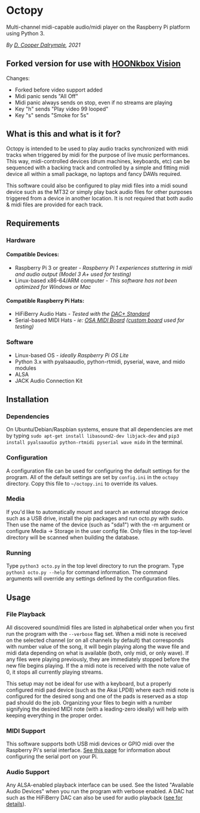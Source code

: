 # Octopy

Multi-channel midi-capable audio/midi player on the Raspberry Pi platform using Python 3.

_By [D. Cooper Dalrymple](https://dcdalrymple.com/), 2021_

## Forked version for use with [HOONkbox Vision](https://github.com/neufena/hoonkboxvision)

Changes:

* Forked before video support added
* Midi panic sends "All Off"
* Midi panic always sends on stop, even if no streams are playing
* Key "h" sends "Play video 99 looped"
* Key "s" sends "Smoke for 5s"

## What is this and what is it for?

Octopy is intended to be used to play audio tracks synchronized with midi tracks when triggered by midi for the purpose of live music performances. This way, midi-controlled devices (drum machines, keyboards, etc) can be sequenced with a backing track and controlled by a simple and fitting midi device all within a small package, no laptops and fancy DAWs required.

This software could also be configured to play midi files into a midi sound device such as the MT32 or simply play back audio files for other purposes triggered from a device in another location. It is not required that both audio & midi files are provided for each track.

## Requirements

### Hardware

#### Compatible Devices:

* Raspberry Pi 3 or greater _- Raspberry Pi 1 experiences stuttering in midi and audio output (Model 3 A+ used for testing)_
* Linux-based x86-64/ARM computer _- This software has not been optimized for Windows or Mac_

#### Compatible Raspberry Pi Hats:

* HiFiBerry Audio Hats _- Tested with the [DAC+ Standard](https://www.hifiberry.com/shop/boards/hifiberry-dacplus-rca-version/)_
* Serial-based MIDI Hats _- ie: [OSA MIDI Board](https://www.osaelectronics.com/product/midi-board-for-raspberry-pi/) ([custom board](https://www.smbaker.com/raspberry-pi-midi-hat-building-a-raspberry-pi-midi-jukebox) used for testing)_

### Software

* Linux-based OS _- ideally Raspberry Pi OS Lite_
* Python 3.x with pyalsaaudio, python-rtmidi, pyserial, wave, and mido modules
* ALSA
* JACK Audio Connection Kit

## Installation

### Dependencies

On Ubuntu/Debian/Raspbian systems, ensure that all dependencies are met by typing `sudo apt-get install libasound2-dev libjack-dev` and `pip3 install pyalsaaudio python-rtmidi pyserial wave mido` in the terminal.

### Configuration

A configuration file can be used for configuring the default settings for the program. All of the default settings are set by `config.ini` in the `octopy` directory. Copy this file to `~/octopy.ini` to override its values.

### Media

If you'd like to automatically mount and search an external storage device such as a USB drive, install the pip packages and run octo.py with sudo. Then use the name of the device (such as "sda1") with the -m argument or configure Media -> Storage in the user config file. Only files in the top-level directory will be scanned when building the database.

### Running

Type `python3 octo.py` in the top level directory to run the program. Type `python3 octo.py --help` for command information. The command arguments will override any settings defined by the configuration files.

## Usage

### File Playback

All discovered sound/midi files are listed in alphabetical order when you first run the program with the `--verbose` flag set. When a midi note is received on the selected channel (or on all channels by default) that corresponds with number value of the song, it will begin playing along the wave file and midi data depending on what is available (both, only midi, or only wave). If any files were playing previously, they are immediately stopped before the new file begins playing. If the a midi note is received with the note value of 0, it stops all currently playing streams.

This setup may not be ideal for use with a keyboard, but a properly configured midi pad device (such as the Akai LPD8) where each midi note is configured for the desired song and one of the pads is reserved as a stop pad should do the job. Organizing your files to begin with a number signifying the desired MIDI note (with a leading-zero ideally) will help with keeping everything in the proper order.

### MIDI Support

This software supports both USB midi devices or GPIO midi over the Raspberry Pi's serial interface. [See this page](https://www.samplerbox.org/article/midiinwithrpi) for information about configuring the serial port on your Pi.

### Audio Support

Any ALSA-enabled playback interface can be used. See the listed "Available Audio Devices" when you run the program with verbose enabled. A DAC hat such as the HiFiBerry DAC can also be used for audio playback ([see for details](https://www.hifiberry.com/firststeps/)).
